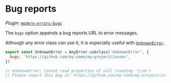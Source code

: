 # Bug reports

_Plugin_: [`modern-errors-bugs`](https://github.com/ehmicky/modern-errors-bugs)

The `bugs` option appends a bug reports URL to error messages.

Although any error class can use it, it is especially useful with
[`UnknownError`](#unknown-errors).

```js
export const UnknownError = AnyError.subclass('UnknownError', {
  bugs: 'https://github.com/my-name/my-project/issues',
})

// UnknownError: Cannot read properties of null (reading 'trim')
// Please report this bug at: https://github.com/my-name/my-project/issues
```
